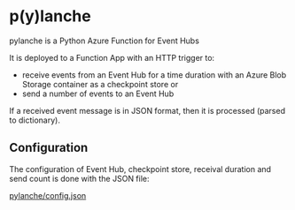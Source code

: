 # p(y)lanche

pylanche is a Python Azure Function for Event Hubs

It is deployed to a Function App with an HTTP trigger to:

* receive events from an Event Hub for a time duration with an Azure Blob Storage container as a checkpoint store or
* send a number of events to an Event Hub

If a received event message is in JSON format, then it is processed (parsed to dictionary).

## Configuration

The configuration of Event Hub, checkpoint store, receival duration and send count is done with the JSON file:

[pylanche/config.json](https://github.com/konstantinosalatzas/pylanche/blob/main/pylanche/config_template.json)